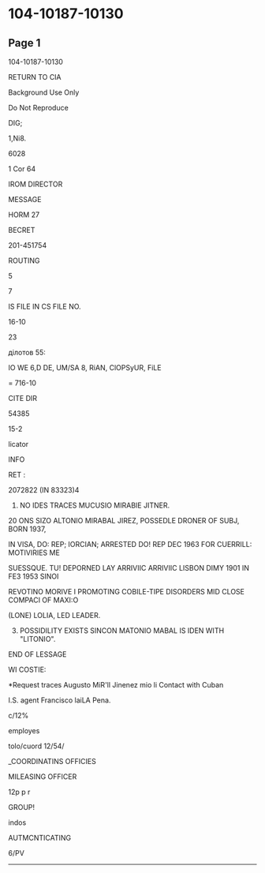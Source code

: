 # 104-10187-10130

## Page 1

104-10187-10130

RETURN TO CIA

Background Use Only

Do Not Reproduce

DIG;

1,Ni8.

6028

1 Cor 64

IROM DIRECTOR

MESSAGE

HORM 27

BECRET

201-451754

ROUTING

5

7

IS FILE IN CS FILE NO.

16-10

23

ділотов 55:

IO WE 6,D DE, UM/SA 8, RiAN, ClOPSyUR, FiLE

= 716-10

CITE DIR

54385

15-2

licator

INFO

RET :

2072822 (IN 83323)4

1. NO IDES TRACES MUCUSIO MIRABIE JITNER.

20 ONS SIZO ALTONIO MIRABAL JIREZ, POSSEDLE DRONER OF SUBJ, BORN 1937,

IN VISA, DO: REP; IORCIAN; ARRESTED DO! REP DEC 1963 FOR CUERRILL: MOTIVIRIES ME

SUESSQUE. TU! DEPORNED LAY ARRIVIIC ARRIVIIC LISBON DIMY 1901 IN FE3 1953 SINOI

REVOTINO MORIVE I PROMOTING COBILE-TIPE DISORDERS MID CLOSE COMPACI OF MAXI:O

(LONE) LOLIA, LED LEADER.

3. POSSIDILITY EXISTS SINCON MATONIO MABAL IS IDEN WITH "LITONIO".

END OF LESSAGE

WI COSTIE:

*Request traces Augusto MiR'll Jinenez mio li Contact with Cuban

I.S. agent Francisco laiLA Pena.

c/12%

employes

tolo/cuord 12/54/

_COORDINATINS OFFICIES

MILEASING OFFICER

12p p r

GROUP!

indos

AUTMCNTICATING

6/PV

---

